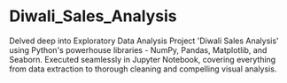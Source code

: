 # Diwali_Sales_Analysis
Delved deep into Exploratory Data Analysis Project 'Diwali Sales Analysis' using Python's powerhouse libraries - NumPy, Pandas, Matplotlib, and Seaborn. Executed seamlessly in Jupyter Notebook, covering everything from data extraction to thorough cleaning and compelling visual analysis. 

